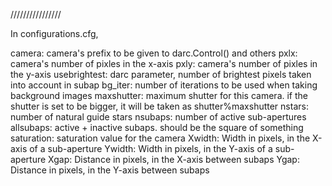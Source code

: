 ////////////////

In configurations.cfg,

camera:	camera's prefix to be given to darc.Control() and others
pxlx: camera's number of pixles in the x-axis
pxly: camera's number of pixles in the y-axis
usebrightest: darc parameter, number of brightest pixels taken into
	      account in subap
bg_iter: number of iterations to be used when taking background images
maxshutter: maximum shutter for this camera. if the shutter is set
	    to be bigger, it will be taken as shutter%maxshutter
nstars: number of natural guide stars
nsubaps: number of active sub-apertures
allsubaps: active + inactive subaps. should be the square of something
saturation: saturation value for the camera
Xwidth: Width in pixels, in the X-axis of a sub-aperture
Ywidth: Width in pixels, in the Y-axis of a sub-aperture
Xgap: Distance in pixels, in the X-axis between subaps
Ygap: Distance in pixels, in the Y-axis between subaps